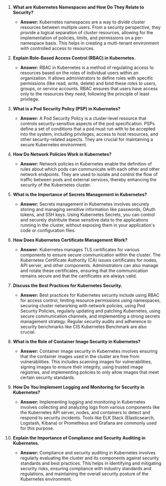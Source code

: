 <ol><li><p><strong>What are Kubernetes Namespaces and How Do They Relate to Security?</strong></p><ul><li><p><strong>Answer:</strong> Kubernetes namespaces are a way to divide cluster resources between multiple users. From a security perspective, they provide a logical separation of cluster resources, allowing for the implementation of policies, limits, and permissions on a per-namespace basis. This helps in creating a multi-tenant environment with controlled access to resources.</p></li></ul></li><li><p><strong>Explain Role-Based Access Control (RBAC) in Kubernetes.</strong></p><ul><li><p><strong>Answer:</strong> RBAC in Kubernetes is a method of regulating access to resources based on the roles of individual users within an organization. It allows administrators to define roles with specific permissions (like read, write, delete) and bind these roles to users, groups, or service accounts. RBAC ensures that users have access only to the resources they need, following the principle of least privilege.</p></li></ul></li><li><p><strong>What is a Pod Security Policy (PSP) in Kubernetes?</strong></p><ul><li><p><strong>Answer:</strong> A Pod Security Policy is a cluster-level resource that controls security-sensitive aspects of the pod specification. PSPs define a set of conditions that a pod must run with to be accepted into the system, including privileges, access to host resources, and other security-related aspects. They are crucial for maintaining a secure Kubernetes environment.</p></li></ul></li><li><p><strong>How Do Network Policies Work in Kubernetes?</strong></p><ul><li><p><strong>Answer:</strong> Network policies in Kubernetes enable the definition of rules about which pods can communicate with each other and other network endpoints. They are used to isolate and control the flow of traffic between pods and external services, thereby enhancing the security of the Kubernetes cluster.</p></li></ul></li><li><p><strong>What is the Importance of Secrets Management in Kubernetes?</strong></p><ul><li><p><strong>Answer:</strong> Secrets management in Kubernetes involves securely storing and managing sensitive information like passwords, OAuth tokens, and SSH keys. Using Kubernetes Secrets, you can control and securely distribute these sensitive data to the applications running in the cluster, without exposing them in your application's code or configuration files.</p></li></ul></li><li><p><strong>How Does Kubernetes Certificate Management Work?</strong></p><ul><li><p><strong>Answer:</strong> Kubernetes manages TLS certificates for various components to ensure secure communication within the cluster. The Kubernetes Certificate Authority (CA) issues certificates for nodes, API server, and other components. Administrators can also manage and rotate these certificates, ensuring that the communication remains secure and that the certificates are always valid.</p></li></ul></li><li><p><strong>Discuss the Best Practices for Kubernetes Security.</strong></p><ul><li><p><strong>Answer:</strong> Best practices for Kubernetes security include using RBAC for access control, limiting resource permissions using namespaces, securing cluster networking with network policies, using Pod Security Policies, regularly updating and patching Kubernetes, using secure communication channels, and implementing a strong secrets management strategy. Regular security audits and adherence to security benchmarks like CIS Kubernetes Benchmark are also crucial.</p></li></ul></li><li><p><strong>What is the Role of Container Image Security in Kubernetes?</strong></p><ul><li><p><strong>Answer:</strong> Container image security in Kubernetes involves ensuring that the container images used in the cluster are free from vulnerabilities. This includes scanning images for vulnerabilities, signing images to ensure their integrity, using trusted image registries, and implementing policies to only allow images that meet certain security standards.</p></li></ul></li><li><p><strong>How Do You Implement Logging and Monitoring for Security in Kubernetes?</strong></p><ul><li><p><strong>Answer:</strong> Implementing logging and monitoring in Kubernetes involves collecting and analyzing logs from various components like the Kubernetes API server, nodes, and containers to detect and respond to security incidents. Tools like ELK Stack (Elasticsearch, Logstash, Kibana) or Prometheus and Grafana are commonly used for this purpose.</p></li></ul></li><li><p><strong>Explain the Importance of Compliance and Security Auditing in Kubernetes.</strong></p><ul><li><p><strong>Answer:</strong> Compliance and security auditing in Kubernetes involves regularly evaluating the cluster and its components against security standards and best practices. This helps in identifying and mitigating security risks, ensuring compliance with industry standards and regulations, and maintaining the overall security posture of the Kubernetes environment.</p></li></ul></li></ol>